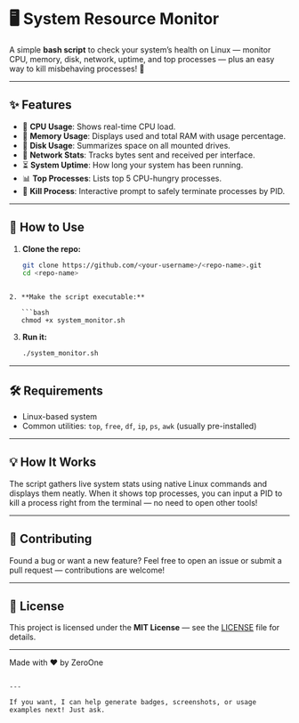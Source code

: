 
# 🖥️ System Resource Monitor

A simple **bash script** to check your system’s health on Linux — monitor CPU, memory, disk, network, uptime, and top processes — plus an easy way to kill misbehaving processes! 🚀

---

## ✨ Features

- 🧮 **CPU Usage**: Shows real-time CPU load.
- 🧠 **Memory Usage**: Displays used and total RAM with usage percentage.
- 💾 **Disk Usage**: Summarizes space on all mounted drives.
- 📡 **Network Stats**: Tracks bytes sent and received per interface.
- ⏳ **System Uptime**: How long your system has been running.
- 📊 **Top Processes**: Lists top 5 CPU-hungry processes.
- 🛑 **Kill Process**: Interactive prompt to safely terminate processes by PID.

---

## 🚀 How to Use

1. **Clone the repo:**
   ```bash
   git clone https://github.com/<your-username>/<repo-name>.git
   cd <repo-name>
```

2. **Make the script executable:**

   ```bash
   chmod +x system_monitor.sh
   ```

3. **Run it:**

   ```bash
   ./system_monitor.sh
   ```

---

## 🛠️ Requirements

* Linux-based system
* Common utilities: `top`, `free`, `df`, `ip`, `ps`, `awk` (usually pre-installed)

---

## 💡 How It Works

The script gathers live system stats using native Linux commands and displays them neatly. When it shows top processes, you can input a PID to kill a process right from the terminal — no need to open other tools!

---

## 🤝 Contributing

Found a bug or want a new feature? Feel free to open an issue or submit a pull request — contributions are welcome!

---

## 📄 License

This project is licensed under the **MIT License** — see the [LICENSE](LICENSE) file for details.

---

Made with ❤️ by ZeroOne

```

---

If you want, I can help generate badges, screenshots, or usage examples next! Just ask.
```
